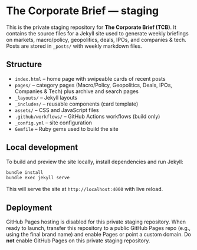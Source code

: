 # The Corporate Brief — staging

This is the private staging repository for **The Corporate Brief (TCB)**. It contains the source files for a Jekyll site used to generate weekly briefings on markets, macro/policy, geopolitics, deals, IPOs, and companies & tech. Posts are stored in `_posts/` with weekly markdown files.

## Structure

- `index.html` – home page with swipeable cards of recent posts
- `pages/` – category pages (Macro/Policy, Geopolitics, Deals, IPOs, Companies & Tech) plus archive and search pages
- `_layouts/` – Jekyll layouts
- `_includes/` – reusable components (card template)
- `assets/` – CSS and JavaScript files
- `.github/workflows/` – GitHub Actions workflows (build only)
- `_config.yml` – site configuration
- `Gemfile` – Ruby gems used to build the site

## Local development

To build and preview the site locally, install dependencies and run Jekyll:

```bash
bundle install
bundle exec jekyll serve
```

This will serve the site at `http://localhost:4000` with live reload.

## Deployment

GitHub Pages hosting is disabled for this private staging repository. When ready to launch, transfer this repository to a public GitHub Pages repo (e.g., using the final brand name) and enable Pages or point a custom domain. Do **not** enable GitHub Pages on this private staging repository.
